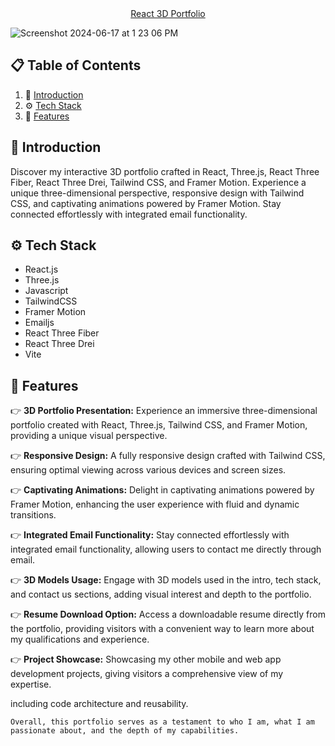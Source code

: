 <div align="center">
   <a href="https://bharath-devportfolio.netlify.app/" align="center" target="_blank" rel="noreferrer">React 3D Portfolio</a>
</div>

![Screenshot 2024-06-17 at 1 23 06 PM](https://github.com/Bharathkdev/portfolio/assets/46343966/9dd5e023-7ef3-4651-9432-69ea054fdb60)

## 📋 <a name="table">Table of Contents</a>

1. 🤖 [Introduction](#introduction)
2. ⚙️ [Tech Stack](#tech-stack)
3. 🔋 [Features](#features)

## <a name="introduction">🤖 Introduction</a>

Discover my interactive 3D portfolio crafted in React, Three.js, React Three Fiber, React Three Drei, Tailwind CSS, and Framer Motion. Experience a unique three-dimensional perspective, responsive design with Tailwind CSS, and captivating animations powered by Framer Motion. Stay connected effortlessly with integrated email functionality.

## <a name="tech-stack">⚙️ Tech Stack</a>

- React.js
- Three.js
- Javascript
- TailwindCSS
- Framer Motion
- Emailjs
- React Three Fiber
- React Three Drei
- Vite

## <a name="features">🔋 Features</a>

👉 **3D Portfolio Presentation:** Experience an immersive three-dimensional portfolio created with React, Three.js, Tailwind CSS, and Framer Motion, providing a unique visual perspective.

👉 **Responsive Design:** A fully responsive design crafted with Tailwind CSS, ensuring optimal viewing across various devices and screen sizes.

👉 **Captivating Animations:** Delight in captivating animations powered by Framer Motion, enhancing the user experience with fluid and dynamic transitions.

👉 **Integrated Email Functionality:** Stay connected effortlessly with integrated email functionality, allowing users to contact me directly through email.

👉 **3D Models Usage:** Engage with 3D models used in the intro, tech stack, and contact us sections, adding visual interest and depth to the portfolio.

👉 **Resume Download Option:** Access a downloadable resume directly from the portfolio, providing visitors with a convenient way to learn more about my qualifications and experience.

👉 **Project Showcase:** Showcasing my other mobile and web app development projects, giving visitors a comprehensive view of my expertise.

including code architecture and reusability.

`Overall, this portfolio serves as a testament to who I am, what I am passionate about, and the depth of my capabilities.`

